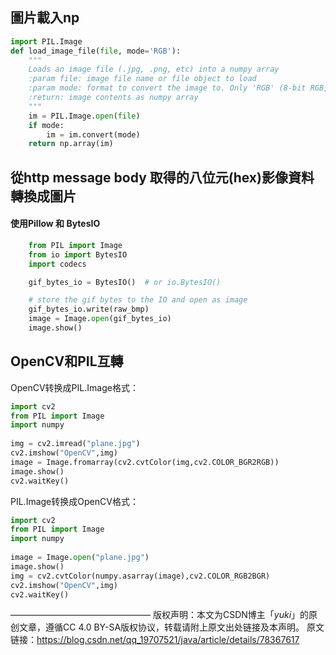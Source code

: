 ## 圖片載入np
```python
import PIL.Image
def load_image_file(file, mode='RGB'):
    """
    Loads an image file (.jpg, .png, etc) into a numpy array
    :param file: image file name or file object to load
    :param mode: format to convert the image to. Only 'RGB' (8-bit RGB, 3 channels) and 'L' (black and white) are supported.
    :return: image contents as numpy array
    """
    im = PIL.Image.open(file)
    if mode:
        im = im.convert(mode)
    return np.array(im)
```

## 從http message body 取得的八位元(hex)影像資料轉換成圖片
#### 使用Pillow 和 BytesIO
```python
    from PIL import Image
    from io import BytesIO
    import codecs

    gif_bytes_io = BytesIO()  # or io.BytesIO()

    # store the gif bytes to the IO and open as image
    gif_bytes_io.write(raw_bmp)
    image = Image.open(gif_bytes_io)
    image.show()
```

## OpenCV和PIL互轉

OpenCV转换成PIL.Image格式：

```python
import cv2  
from PIL import Image  
import numpy  
  
img = cv2.imread("plane.jpg")  
cv2.imshow("OpenCV",img)  
image = Image.fromarray(cv2.cvtColor(img,cv2.COLOR_BGR2RGB))  
image.show()  
cv2.waitKey()  
```


PIL.Image转换成OpenCV格式：
```python
import cv2  
from PIL import Image  
import numpy  
  
image = Image.open("plane.jpg")  
image.show()  
img = cv2.cvtColor(numpy.asarray(image),cv2.COLOR_RGB2BGR)  
cv2.imshow("OpenCV",img)  
cv2.waitKey()
```

————————————————
版权声明：本文为CSDN博主「_yuki_」的原创文章，遵循CC 4.0 BY-SA版权协议，转载请附上原文出处链接及本声明。
原文链接：https://blog.csdn.net/qq_19707521/java/article/details/78367617
